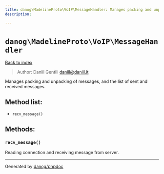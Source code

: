 ```yaml
---
title: danog\MadelineProto\VoIP\MessageHandler: Manages packing and unpacking of messages, and the list of sent and received messages.
description: 

---
```

# `danog\MadelineProto\VoIP\MessageHandler`
[Back to index](../../../index.md)

> Author: Daniil Gentili <daniil@daniil.it>  
  

Manages packing and unpacking of messages, and the list of sent and received messages.  




## Method list:
* `recv_message()`

## Methods:
### `recv_message()`

Reading connection and receiving message from server.



---
Generated by [danog/phpdoc](https://phpdoc.daniil.it)
